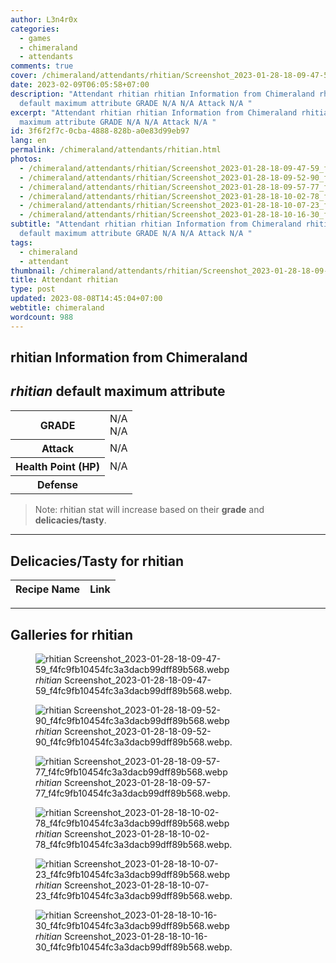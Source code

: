 ```yaml
---
author: L3n4r0x
categories:
  - games
  - chimeraland
  - attendants
comments: true
cover: /chimeraland/attendants/rhitian/Screenshot_2023-01-28-18-09-47-59_f4fc9fb10454fc3a3dacb99dff89b568.webp
date: 2023-02-09T06:05:58+07:00
description: "Attendant rhitian rhitian Information from Chimeraland rhitian
  default maximum attribute GRADE N/A N/A Attack N/A "
excerpt: "Attendant rhitian rhitian Information from Chimeraland rhitian default
  maximum attribute GRADE N/A N/A Attack N/A "
id: 3f6f2f7c-0cba-4888-828b-a0e83d99eb97
lang: en
permalink: /chimeraland/attendants/rhitian.html
photos:
  - /chimeraland/attendants/rhitian/Screenshot_2023-01-28-18-09-47-59_f4fc9fb10454fc3a3dacb99dff89b568.webp
  - /chimeraland/attendants/rhitian/Screenshot_2023-01-28-18-09-52-90_f4fc9fb10454fc3a3dacb99dff89b568.webp
  - /chimeraland/attendants/rhitian/Screenshot_2023-01-28-18-09-57-77_f4fc9fb10454fc3a3dacb99dff89b568.webp
  - /chimeraland/attendants/rhitian/Screenshot_2023-01-28-18-10-02-78_f4fc9fb10454fc3a3dacb99dff89b568.webp
  - /chimeraland/attendants/rhitian/Screenshot_2023-01-28-18-10-07-23_f4fc9fb10454fc3a3dacb99dff89b568.webp
  - /chimeraland/attendants/rhitian/Screenshot_2023-01-28-18-10-16-30_f4fc9fb10454fc3a3dacb99dff89b568.webp
subtitle: "Attendant rhitian rhitian Information from Chimeraland rhitian
  default maximum attribute GRADE N/A N/A Attack N/A "
tags:
  - chimeraland
  - attendant
thumbnail: /chimeraland/attendants/rhitian/Screenshot_2023-01-28-18-09-47-59_f4fc9fb10454fc3a3dacb99dff89b568.webp
title: Attendant rhitian
type: post
updated: 2023-08-08T14:45:04+07:00
webtitle: chimeraland
wordcount: 988
---
```


<link
  rel="stylesheet"
  href="https://rawcdn.githack.com/dimaslanjaka/Web-Manajemen/870a349/css/bootstrap-5-3-0-alpha3-wrapper.css"
/>
<section id="bootstrap-wrapper">
  <div data-bs-theme="dark">
    <h2>rhitian Information from Chimeraland</h2>
    <h2 id="attribute"><i>rhitian</i> default maximum attribute</h2>
    <div class="row">
      <div class="col mb-2">
        <div class="card">
          <div class="card-body">
            <table>
              <tr>
                <th>GRADE</th>
                <td>N/A <br />N/A</td>
              </tr>
              <tr>
                <th>Attack</th>
                <td>N/A</td>
              </tr>
              <tr>
                <th>Health Point (HP)</th>
                <td>N/A</td>
              </tr>
              <tr>
                <th>Defense</th>
                <td></td>
              </tr>
            </table>
          </div>
        </div>
      </div>
    </div>
    <blockquote class="bd-callout bd-callout-warning">
      Note: rhitian stat will increase based on their <b>grade</b> and
      <b>delicacies/tasty</b>.
    </blockquote>
    <hr />
    <h2 id="delicacies">Delicacies/Tasty for rhitian</h2>
    <div class="card">
      <div class="card-body">
        <div class="table-responsive">
          <table class="table table-striped">
            <thead>
              <tr>
                <th>Recipe Name</th>
                <th>Link</th>
              </tr>
            </thead>
            <tbody></tbody>
          </table>
        </div>
      </div>
    </div>
    <hr />
    <div id="gallery">
      <h2>Galleries for rhitian</h2>
      <div class="row">
        <div class="col-lg-6 col-12">
          <figure>
            <img
              src="https://www.webmanajemen.com/chimeraland/attendants/rhitian/Screenshot_2023-01-28-18-09-47-59_f4fc9fb10454fc3a3dacb99dff89b568.webp"
              alt="rhitian Screenshot_2023-01-28-18-09-47-59_f4fc9fb10454fc3a3dacb99dff89b568.webp"
            />
            <figcaption style="word-wrap: break-word">
              <i>rhitian</i>
              Screenshot_2023-01-28-18-09-47-59_f4fc9fb10454fc3a3dacb99dff89b568.webp.
            </figcaption>
          </figure>
        </div>
        <div class="col-lg-6 col-12">
          <figure>
            <img
              src="https://www.webmanajemen.com/chimeraland/attendants/rhitian/Screenshot_2023-01-28-18-09-52-90_f4fc9fb10454fc3a3dacb99dff89b568.webp"
              alt="rhitian Screenshot_2023-01-28-18-09-52-90_f4fc9fb10454fc3a3dacb99dff89b568.webp"
            />
            <figcaption style="word-wrap: break-word">
              <i>rhitian</i>
              Screenshot_2023-01-28-18-09-52-90_f4fc9fb10454fc3a3dacb99dff89b568.webp.
            </figcaption>
          </figure>
        </div>
        <div class="col-lg-6 col-12">
          <figure>
            <img
              src="https://www.webmanajemen.com/chimeraland/attendants/rhitian/Screenshot_2023-01-28-18-09-57-77_f4fc9fb10454fc3a3dacb99dff89b568.webp"
              alt="rhitian Screenshot_2023-01-28-18-09-57-77_f4fc9fb10454fc3a3dacb99dff89b568.webp"
            />
            <figcaption style="word-wrap: break-word">
              <i>rhitian</i>
              Screenshot_2023-01-28-18-09-57-77_f4fc9fb10454fc3a3dacb99dff89b568.webp.
            </figcaption>
          </figure>
        </div>
        <div class="col-lg-6 col-12">
          <figure>
            <img
              src="https://www.webmanajemen.com/chimeraland/attendants/rhitian/Screenshot_2023-01-28-18-10-02-78_f4fc9fb10454fc3a3dacb99dff89b568.webp"
              alt="rhitian Screenshot_2023-01-28-18-10-02-78_f4fc9fb10454fc3a3dacb99dff89b568.webp"
            />
            <figcaption style="word-wrap: break-word">
              <i>rhitian</i>
              Screenshot_2023-01-28-18-10-02-78_f4fc9fb10454fc3a3dacb99dff89b568.webp.
            </figcaption>
          </figure>
        </div>
        <div class="col-lg-6 col-12">
          <figure>
            <img
              src="https://www.webmanajemen.com/chimeraland/attendants/rhitian/Screenshot_2023-01-28-18-10-07-23_f4fc9fb10454fc3a3dacb99dff89b568.webp"
              alt="rhitian Screenshot_2023-01-28-18-10-07-23_f4fc9fb10454fc3a3dacb99dff89b568.webp"
            />
            <figcaption style="word-wrap: break-word">
              <i>rhitian</i>
              Screenshot_2023-01-28-18-10-07-23_f4fc9fb10454fc3a3dacb99dff89b568.webp.
            </figcaption>
          </figure>
        </div>
        <div class="col-lg-6 col-12">
          <figure>
            <img
              src="https://www.webmanajemen.com/chimeraland/attendants/rhitian/Screenshot_2023-01-28-18-10-16-30_f4fc9fb10454fc3a3dacb99dff89b568.webp"
              alt="rhitian Screenshot_2023-01-28-18-10-16-30_f4fc9fb10454fc3a3dacb99dff89b568.webp"
            />
            <figcaption style="word-wrap: break-word">
              <i>rhitian</i>
              Screenshot_2023-01-28-18-10-16-30_f4fc9fb10454fc3a3dacb99dff89b568.webp.
            </figcaption>
          </figure>
        </div>
      </div>
    </div>
  </div>
</section>